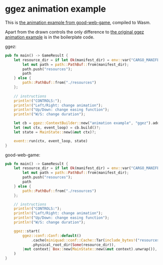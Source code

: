 # ggez animation example

This is [the animation example from good-web-game](https://github.com/ggez/good-web-game/blob/master/examples/animation.rs), compiled to Wasm.

Apart from the drawn controls the only difference to [the original ggez animation example](https://github.com/ggez/ggez/blob/devel/examples/animation.rs) is in the boilerplate code.

ggez:
```rust
pub fn main() -> GameResult {
    let resource_dir = if let Ok(manifest_dir) = env::var("CARGO_MANIFEST_DIR") {
        let mut path = path::PathBuf::from(manifest_dir);
        path.push("resources");
        path
    } else {
        path::PathBuf::from("./resources")
    };
    
    // instructions
    println!("CONTROLS:");
    println!("Left/Right: change animation");
    println!("Up/Down: change easing function");
    println!("W/S: change duration");

    let cb = ggez::ContextBuilder::new("animation example", "ggez").add_resource_path(resource_dir);
    let (mut ctx, event_loop) = cb.build()?;
    let state = MainState::new(&mut ctx)?;

    event::run(ctx, event_loop, state)
}
```

good-web-game:
```rust
pub fn main() -> GameResult {
    let resource_dir = if let Ok(manifest_dir) = env::var("CARGO_MANIFEST_DIR") {
        let mut path = path::PathBuf::from(manifest_dir);
        path.push("resources");
        path
    } else {
        path::PathBuf::from("./resources")
    };

    // instructions
    println!("CONTROLS:");
    println!("Left/Right: change animation");
    println!("Up/Down: change easing function");
    println!("W/S: change duration");

    ggez::start(
        ggez::conf::Conf::default()
            .cache(miniquad::conf::Cache::Tar(include_bytes!("resources.tar")))
            .physical_root_dir(Some(resource_dir)),
        |mut context| Box::new(MainState::new(&mut context).unwrap()),
    )
}
```
